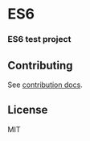 # ES6

### ES6 test project

## Contributing
See [contribution docs](CONTRIBUTING.md).

## License
MIT
